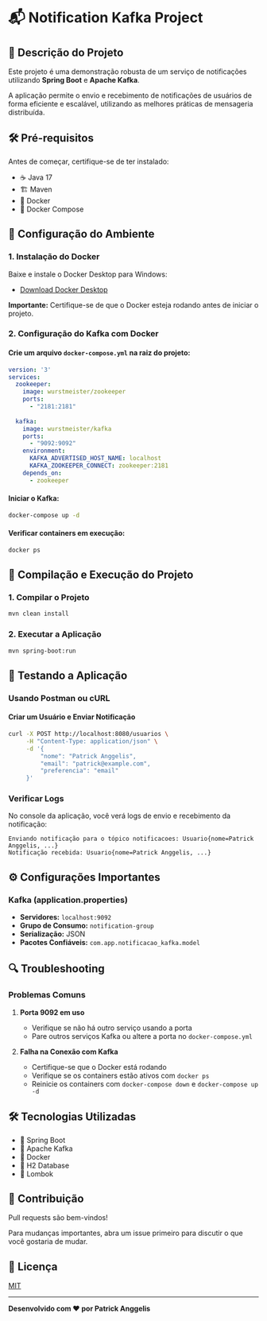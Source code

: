 # 📬 Notification Kafka Project

## 🌟 Descrição do Projeto

Este projeto é uma demonstração robusta de um serviço de notificações utilizando **Spring Boot** e **Apache Kafka**. 

A aplicação permite o envio e recebimento de notificações de usuários de forma eficiente e escalável, utilizando as melhores práticas de mensageria distribuída.

## 🛠 Pré-requisitos

Antes de começar, certifique-se de ter instalado:

- ☕ Java 17
- 🏗 Maven
- 🐳 Docker
- 🐳 Docker Compose

## 🚀 Configuração do Ambiente

### 1. Instalação do Docker

Baixe e instale o Docker Desktop para Windows:
- [Download Docker Desktop](https://www.docker.com/products/docker-desktop)

**Importante:** Certifique-se de que o Docker esteja rodando antes de iniciar o projeto.

### 2. Configuração do Kafka com Docker

#### Crie um arquivo `docker-compose.yml` na raiz do projeto:

```yaml
version: '3'
services:
  zookeeper:
    image: wurstmeister/zookeeper
    ports:
      - "2181:2181"
  
  kafka:
    image: wurstmeister/kafka
    ports:
      - "9092:9092"
    environment:
      KAFKA_ADVERTISED_HOST_NAME: localhost
      KAFKA_ZOOKEEPER_CONNECT: zookeeper:2181
    depends_on:
      - zookeeper
```

#### Iniciar o Kafka:

```bash
docker-compose up -d
```

#### Verificar containers em execução:

```bash
docker ps
```

## 🔧 Compilação e Execução do Projeto

### 1. Compilar o Projeto

```bash
mvn clean install
```

### 2. Executar a Aplicação

```bash
mvn spring-boot:run
```

## 🧪 Testando a Aplicação

### Usando Postman ou cURL

#### Criar um Usuário e Enviar Notificação

```bash
curl -X POST http://localhost:8080/usuarios \
     -H "Content-Type: application/json" \
     -d '{
         "nome": "Patrick Anggelis", 
         "email": "patrick@example.com", 
         "preferencia": "email"
     }'
```

### Verificar Logs

No console da aplicação, você verá logs de envio e recebimento da notificação:

```
Enviando notificação para o tópico notificacoes: Usuario{nome=Patrick Anggelis, ...}
Notificação recebida: Usuario{nome=Patrick Anggelis, ...}
```

## ⚙️ Configurações Importantes

### Kafka (application.properties)

- **Servidores:** `localhost:9092`
- **Grupo de Consumo:** `notification-group`
- **Serialização:** JSON
- **Pacotes Confiáveis:** `com.app.notificacao_kafka.model`

## 🔍 Troubleshooting

### Problemas Comuns

1. **Porta 9092 em uso**
   - Verifique se não há outro serviço usando a porta
   - Pare outros serviços Kafka ou altere a porta no `docker-compose.yml`

2. **Falha na Conexão com Kafka**
   - Certifique-se que o Docker está rodando
   - Verifique se os containers estão ativos com `docker ps`
   - Reinicie os containers com `docker-compose down` e `docker-compose up -d`

## 🛠️ Tecnologias Utilizadas

- 🍃 Spring Boot
- 🚀 Apache Kafka
- 🐳 Docker
- 💾 H2 Database
- 🔹 Lombok

## 🤝 Contribuição

Pull requests são bem-vindos! 

Para mudanças importantes, abra um issue primeiro para discutir o que você gostaria de mudar.

## 📄 Licença

[MIT](https://choosealicense.com/licenses/mit/)

---

**Desenvolvido com ❤️ por Patrick Anggelis**